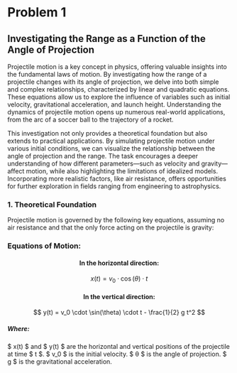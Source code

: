 # Problem 1

## Investigating the Range as a Function of the Angle of Projection

Projectile motion is a key concept in physics, offering valuable insights into the fundamental laws of motion. By investigating how the range of a projectile changes with its angle of projection, we delve into both simple and complex relationships, characterized by linear and quadratic equations. These equations allow us to explore the influence of variables such as initial velocity, gravitational acceleration, and launch height. Understanding the dynamics of projectile motion opens up numerous real-world applications, from the arc of a soccer ball to the trajectory of a rocket.

This investigation not only provides a theoretical foundation but also extends to practical applications. By simulating projectile motion under various initial conditions, we can visualize the relationship between the angle of projection and the range. The task encourages a deeper understanding of how different parameters—such as velocity and gravity—affect motion, while also highlighting the limitations of idealized models. Incorporating more realistic factors, like air resistance, offers opportunities for further exploration in fields ranging from engineering to astrophysics.


### 1. Theoretical Foundation
Projectile motion is governed by the following key equations, assuming no air resistance and that the only force acting on the projectile is gravity:

### Equations of Motion:
#### <center>In the horizontal direction:</center>
$$ x(t) = v_0 \cdot \cos(\theta) \cdot t $$


#### <center>In the vertical direction:</center>
$$ y(t) = v_0 \cdot \sin(\theta) \cdot t - \frac{1}{2} g t^2 $$


##### Where:
$ x(t) $ and $ y(t) $ are the horizontal and vertical positions of the projectile at time $ t $.
$ v_0 $ is the initial velocity.
$ θ $ is the angle of projection.
$ g $ is the gravitational acceleration.
